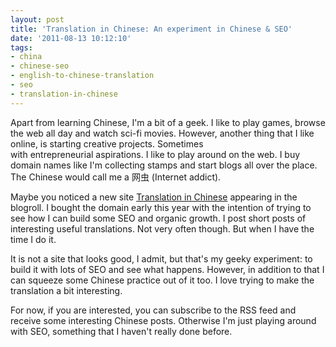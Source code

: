 ```yaml
---
layout: post
title: 'Translation in Chinese: An experiment in Chinese & SEO'
date: '2011-08-13 10:12:10'
tags:
- china
- chinese-seo
- english-to-chinese-translation
- seo
- translation-in-chinese
---
```


Apart from learning Chinese, I'm a bit of a geek. I like to play games, browse the web all day and watch sci-fi movies. However, another thing that I like online, is starting creative projects. Sometimes with entrepreneurial aspirations. I like to play around on the web. I buy domain names like I'm collecting stamps and start blogs all over the place. The Chinese would call me a 网虫 (Internet addict).

Maybe you noticed a new site <a href="http://translationinchinese.com">Translation in Chinese</a> appearing in the blogroll. I bought the domain early this year with the intention of trying to see how I can build some SEO and organic growth. I post short posts of interesting useful translations. Not very often though. But when I have the time I do it.

It is not a site that looks good, I admit, but that's my geeky experiment: to build it with lots of SEO and see what happens. However, in addition to that I can squeeze some Chinese practice out of it too. I love trying to make the translation a bit interesting.

For now, if you are interested, you can subscribe to the RSS feed and receive some interesting Chinese posts. Otherwise I'm just playing around with SEO, something that I haven't really done before.

&nbsp;